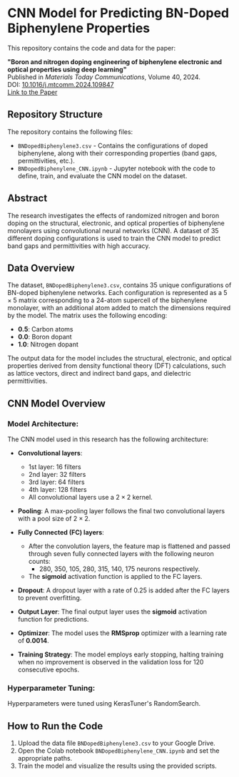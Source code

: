 # CNN Model for Predicting BN-Doped Biphenylene Properties

This repository contains the code and data for the paper:

**"Boron and nitrogen doping engineering of biphenylene electronic and optical properties using deep learning"**  
Published in *Materials Today Communications*, Volume 40, 2024.  
DOI: [10.1016/j.mtcomm.2024.109847](https://doi.org/10.1016/j.mtcomm.2024.109847)  
[Link to the Paper](https://www.sciencedirect.com/science/article/pii/S2352492824018282)

## Repository Structure

The repository contains the following files:

- `BNDopedBiphenylene3.csv` - Contains the configurations of doped biphenylene, along with their corresponding properties (band gaps, permittivities, etc.).
- `BNDopedBiphenylene_CNN.ipynb` - Jupyter notebook with the code to define, train, and evaluate the CNN model on the dataset.

## Abstract

The research investigates the effects of randomized nitrogen and boron doping on the structural, electronic, and optical properties of biphenylene monolayers using convolutional neural networks (CNN). A dataset of 35 different doping configurations is used to train the CNN model to predict band gaps and permittivities with high accuracy.

## Data Overview

The dataset, `BNDopedBiphenylene3.csv`, contains 35 unique configurations of BN-doped biphenylene networks. Each configuration is represented as a $5\times5$ matrix corresponding to a 24-atom supercell of the biphenylene monolayer, with an additional atom added to match the dimensions required by the model. The matrix uses the following encoding:

- **0.5**: Carbon atoms
- **0.0**: Boron dopant
- **1.0**: Nitrogen dopant

The output data for the model includes the structural, electronic, and optical properties derived from density functional theory (DFT) calculations, such as lattice vectors, direct and indirect band gaps, and dielectric permittivities.

## CNN Model Overview

### Model Architecture:
The CNN model used in this research has the following architecture:

- **Convolutional layers**:
  - 1st layer: 16 filters
  - 2nd layer: 32 filters
  - 3rd layer: 64 filters
  - 4th layer: 128 filters
  - All convolutional layers use a $2\times2$ kernel.
  
- **Pooling**: A max-pooling layer follows the final two convolutional layers with a pool size of $2\times2$.
  
- **Fully Connected (FC) layers**:
  - After the convolution layers, the feature map is flattened and passed through seven fully connected layers with the following neuron counts:
    - 280, 350, 105, 280, 315, 140, 175 neurons respectively.
  - The **sigmoid** activation function is applied to the FC layers.

- **Dropout**: A dropout layer with a rate of 0.25 is added after the FC layers to prevent overfitting.

- **Output Layer**: The final output layer uses the **sigmoid** activation function for predictions.

- **Optimizer**: The model uses the **RMSprop** optimizer with a learning rate of **0.0014**.

- **Training Strategy**: The model employs early stopping, halting training when no improvement is observed in the validation loss for 120 consecutive epochs.

### Hyperparameter Tuning:
Hyperparameters were tuned using KerasTuner's RandomSearch.

## How to Run the Code
1. Upload the data file `BNDopedBiphenylene3.csv` to your Google Drive.
2. Open the Colab notebook `BNDopedBiphenylene_CNN.ipynb` and set the appropriate paths.
3. Train the model and visualize the results using the provided scripts.
